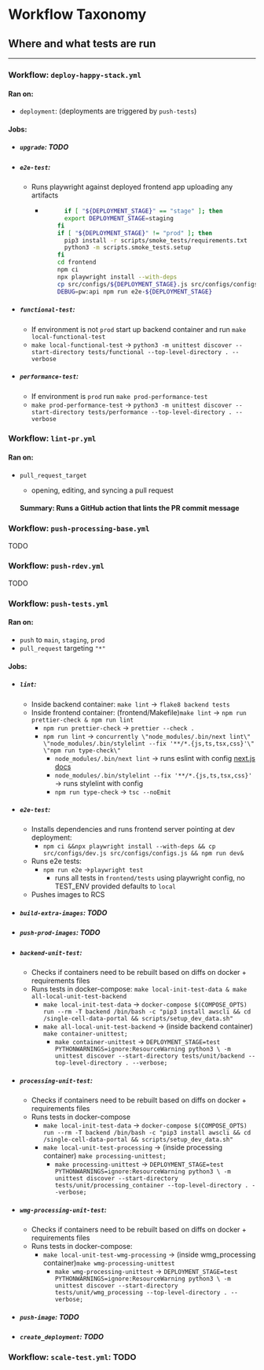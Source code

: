 # Workflow Taxonomy

## Where and what tests are run

---

### Workflow: `deploy-happy-stack.yml`

#### Ran on:

- `deployment`: (deployments are triggered by `push-tests`)

#### Jobs:

- ##### `upgrade`: TODO
- ##### `e2e-test`:
  - Runs playwright against deployed frontend app uploading any artifacts
    - ```bash
            if [ "${DEPLOYMENT_STAGE}" == "stage" ]; then
            export DEPLOYMENT_STAGE=staging
          fi
          if [ "${DEPLOYMENT_STAGE}" != "prod" ]; then
            pip3 install -r scripts/smoke_tests/requirements.txt
            python3 -m scripts.smoke_tests.setup
          fi
          cd frontend
          npm ci
          npx playwright install --with-deps
          cp src/configs/${DEPLOYMENT_STAGE}.js src/configs/configs.js
          DEBUG=pw:api npm run e2e-${DEPLOYMENT_STAGE}
      ```
- ##### `functional-test`:
  - If environment is not `prod` start up backend container and run `make local-functional-test`
  - `make local-functional-test` -> `python3 -m unittest discover --start-directory tests/functional --top-level-directory . --verbose`
- ##### `performance-test`:
  - If environment is `prod` run `make prod-performance-test`
  - `make prod-performance-test` -> `python3 -m unittest discover --start-directory tests/performance --top-level-directory . --verbose`

### Workflow: `lint-pr.yml`

#### Ran on:

- `pull_request_target`

  - opening, editing, and syncing a pull request

  #### Summary: Runs a GitHub action that lints the PR commit message

### Workflow: `push-processing-base.yml`

TODO

### Workflow: `push-rdev.yml`

TODO

### Workflow: `push-tests.yml`

#### Ran on:

- `push` to `main`, `staging`, `prod`
- `pull_request` targeting `"*"`

#### Jobs:

- ##### `lint`:

  - Inside backend container: `make lint` -> `flake8 backend tests`
  - Inside frontend container: (frontend/Makefile)`make lint` -> `npm run prettier-check & npm run lint`
    - `npm run prettier-check` -> `prettier --check .`
    - `npm run lint` -> `concurrently \"node_modules/.bin/next lint\" \"node_modules/.bin/stylelint --fix '**/*.{js,ts,tsx,css}'\" \"npm run type-check\"`
      - `node_modules/.bin/next lint` -> runs eslint with config [next.js docs](https://nextjs.org/docs/basic-features/eslint)
      - `node_modules/.bin/stylelint --fix '**/*.{js,ts,tsx,css}'` -> runs stylelint with config
      - `npm run type-check` -> `tsc --noEmit`

- ##### `e2e-test`:

  - Installs dependencies and runs frontend server pointing at dev deployment:
    - `npm ci &&npx playwright install --with-deps && cp src/configs/dev.js src/configs/configs.js && npm run dev&`
  - Runs e2e tests:
    - `npm run e2e` ->`playwright test`
      - runs all tests in `frontend/tests` using playwright config, no TEST_ENV provided defaults to `local`
  - Pushes images to RCS

- ##### `build-extra-images`: TODO

- ##### `push-prod-images`: TODO

- ##### `backend-unit-test`:

  - Checks if containers need to be rebuilt based on diffs on docker + requirements files
  - Runs tests in docker-compose: `make local-init-test-data & make all-local-unit-test-backend`
    - `make local-init-test-data` -> `docker-compose $(COMPOSE_OPTS) run --rm -T backend /bin/bash -c "pip3 install awscli && cd /single-cell-data-portal && scripts/setup_dev_data.sh"`
    - `make all-local-unit-test-backend` -> (inside backend container) `make container-unittest;`
      - `make container-unittest` -> `DEPLOYMENT_STAGE=test PYTHONWARNINGS=ignore:ResourceWarning python3 \ -m unittest discover --start-directory tests/unit/backend --top-level-directory . --verbose;`

- ##### `processing-unit-test`:

  - Checks if containers need to be rebuilt based on diffs on docker + requirements files
  - Runs tests in docker-compose
    - `make local-init-test-data` -> `docker-compose $(COMPOSE_OPTS) run --rm -T backend /bin/bash -c "pip3 install awscli && cd /single-cell-data-portal && scripts/setup_dev_data.sh"`
    - `make local-unit-test-processing` -> (inside processing container) `make processing-unittest;`
      - `make processing-unittest` -> `DEPLOYMENT_STAGE=test PYTHONWARNINGS=ignore:ResourceWarning python3 \ -m unittest discover --start-directory tests/unit/processing_container --top-level-directory . --verbose;`

- ##### `wmg-processing-unit-test`:

  - Checks if containers need to be rebuilt based on diffs on docker + requirements files
  - Runs tests in docker-compose:
    - `make local-unit-test-wmg-processing` -> (inside wmg_processing container)`make wmg-processing-unittest`
      - `make wmg-processing-unittest` -> `DEPLOYMENT_STAGE=test PYTHONWARNINGS=ignore:ResourceWarning python3 \ -m unittest discover --start-directory tests/unit/wmg_processing --top-level-directory . --verbose;`

- ##### `push-image`: TODO
- ##### `create_deployment`: TODO

### Workflow: `scale-test.yml`: TODO
